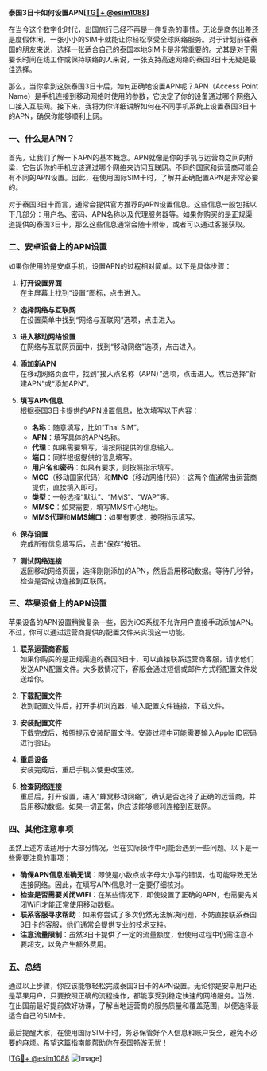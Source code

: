 **泰国3日卡如何设置APN[[TG💪+ @esim1088](https://t.me/s/esim1088)]**

在当今这个数字化时代，出国旅行已经不再是一件复杂的事情。无论是商务出差还是度假休闲，一张小小的SIM卡就能让你轻松享受全球网络服务。对于计划前往泰国的朋友来说，选择一张适合自己的泰国本地SIM卡是非常重要的。尤其是对于需要长时间在线工作或保持联络的人来说，一张支持高速网络的泰国3日卡无疑是最佳选择。

那么，当你拿到这张泰国3日卡后，如何正确地设置APN呢？APN（Access Point Name）是手机连接到移动网络时使用的参数，它决定了你的设备通过哪个网络入口接入互联网。接下来，我将为你详细讲解如何在不同手机系统上设置泰国3日卡的APN，确保你能够顺利上网。

### 一、什么是APN？

首先，让我们了解一下APN的基本概念。APN就像是你的手机与运营商之间的桥梁，它告诉你的手机应该通过哪个网络来访问互联网。不同的国家和运营商可能会有不同的APN设置。因此，在使用国际SIM卡时，了解并正确配置APN是非常必要的。

对于泰国3日卡而言，通常会提供官方推荐的APN设置信息。这些信息一般包括以下几部分：用户名、密码、APN名称以及代理服务器等。如果你购买的是正规渠道提供的泰国3日卡，那么这些信息通常会随卡附带，或者可以通过客服获取。

### 二、安卓设备上的APN设置

如果你使用的是安卓手机，设置APN的过程相对简单。以下是具体步骤：

1. **打开设置界面**  
   在主屏幕上找到“设置”图标，点击进入。

2. **选择网络与互联网**  
   在设置菜单中找到“网络与互联网”选项，点击进入。

3. **进入移动网络设置**  
   在网络与互联网页面中，找到“移动网络”选项，点击进入。

4. **添加新APN**  
   在移动网络页面中，找到“接入点名称（APN）”选项，点击进入。然后选择“新建APN”或“添加APN”。

5. **填写APN信息**  
   根据泰国3日卡提供的APN设置信息，依次填写以下内容：
   - **名称**：随意填写，比如“Thai SIM”。
   - **APN**：填写具体的APN名称。
   - **代理**：如果需要填写，请按照提供的信息输入。
   - **端口**：同样根据提供的信息填写。
   - **用户名**和**密码**：如果有要求，则按照指示填写。
   - **MCC**（移动国家代码）和**MNC**（移动网络代码）：这两个值通常由运营商提供，直接填入即可。
   - **类型**：一般选择“默认”、“MMS”、“WAP”等。
   - **MMSC**：如果需要，填写MMS中心地址。
   - **MMS代理**和**MMS端口**：如果有要求，按照指示填写。

6. **保存设置**  
   完成所有信息填写后，点击“保存”按钮。

7. **测试网络连接**  
   返回移动网络页面，选择刚刚添加的APN，然后启用移动数据。等待几秒钟，检查是否成功连接到互联网。

### 三、苹果设备上的APN设置

苹果设备的APN设置稍微复杂一些，因为iOS系统不允许用户直接手动添加APN。不过，你可以通过运营商提供的配置文件来实现这一功能。

1. **联系运营商客服**  
   如果你购买的是正规渠道的泰国3日卡，可以直接联系运营商客服，请求他们发送APN配置文件。大多数情况下，客服会通过短信或邮件方式将配置文件发送给你。

2. **下载配置文件**  
   收到配置文件后，打开手机浏览器，输入配置文件链接，下载文件。

3. **安装配置文件**  
   下载完成后，按照提示安装配置文件。安装过程中可能需要输入Apple ID密码进行验证。

4. **重启设备**  
   安装完成后，重启手机以使更改生效。

5. **检查网络连接**  
   重启后，打开设置，进入“蜂窝移动网络”，确认是否选择了正确的运营商，并启用移动数据。如果一切正常，你应该能够顺利连接到互联网。

### 四、其他注意事项

虽然上述方法适用于大部分情况，但在实际操作中可能会遇到一些问题。以下是一些需要注意的事项：

- **确保APN信息准确无误**：即使是小数点或字母大小写的错误，也可能导致无法连接网络。因此，在填写APN信息时一定要仔细核对。
- **检查是否需要关闭WiFi**：在某些情况下，即使设置了正确的APN，也需要先关闭WiFi才能正常使用移动数据。
- **联系客服寻求帮助**：如果你尝试了多次仍然无法解决问题，不妨直接联系泰国3日卡的客服，他们通常会提供专业的技术支持。
- **注意流量限制**：虽然3日卡提供了一定的流量额度，但使用过程中仍需注意不要超支，以免产生额外费用。

### 五、总结

通过以上步骤，你应该能够轻松完成泰国3日卡的APN设置。无论你是安卓用户还是苹果用户，只要按照正确的流程操作，都能享受到稳定快速的网络服务。当然，在出国前最好提前做好功课，了解当地运营商的服务质量和覆盖范围，以便选择最适合自己的SIM卡。

最后提醒大家，在使用国际SIM卡时，务必保管好个人信息和账户安全，避免不必要的麻烦。希望这篇指南能帮助你在泰国畅游无忧！

[[TG💪+ @esim1088](https://t.me/s/esim1088) ![Image](https://i.postimg.cc/4NQfJmqS/Snipaste-2025-05-13-00-14-12.png)]